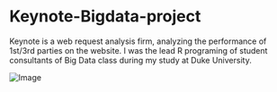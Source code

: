 # Keynote-Bigdata-project

Keynote is a web request analysis firm, analyzing the performance of 1st/3rd parties on the website. 
I was the lead R programing of student consultants of Big Data class during my study at Duke University.

![Image](https://github.com/wwzjustin/Keynote-Bigdata-project/blob/master/Keynote_PPT_2_ppt.png)
